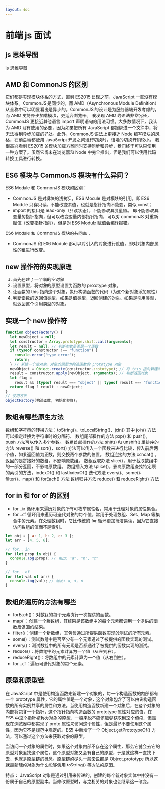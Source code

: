 ```yaml
---
layout: doc
---
```


# 前端 js 面试

## js 思维导图

[js 思维导图](https://p9-juejin.byteimg.com/tos-cn-i-k3u1fbpfcp/831963d7ed524c3796b1889037da72f9~tplv-k3u1fbpfcp-jj-mark:3024:0:0:0:q75.awebp#?w=1260&h=4032&s=669131&e=jpg&b=313131)

## AMD 和 CommonJS 的区别

它们都是实现模块体系的方式，直到 ES2015 出现之前，JavaScript 一直没有模块体系。CommonJS 是同步的，而 AMD（Asynchronous Module Definition） 从全称中可以明显看出是异步的。CommonJS 的设计是为服务器端开发考虑的，而 AMD 支持异步加载模块，更适合浏览器。
我发现 AMD 的语法非常冗长，CommonJS 更接近其他语言 import 声明语句的用法习惯。大多数情况下，我认为 AMD 没有使用的必要，因为如果把所有 JavaScript 都捆绑进一个文件中，将无法得到异步加载的好处。此外，CommonJS 语法上更接近 Node 编写模块的风格，在前后端都使用 JavaScript 开发之间进行切换时，语境的切换开销较小。
我很高兴看到 ES2015 的模块加载方案同时支持同步和异步，我们终于可以只使用一种方案了。虽然它尚未在浏览器和 Node 中完全推出，但是我们可以使用代码转换工具进行转换。

## ES6 模块与 CommonJS 模块有什么异同？

ES6 Module 和 CommonJS 模块的区别：

- CommonJS 是对模块的浅拷⻉，ES6 Module 是对模块的引⽤，即 ES6 Module 只存只读，不能改变其值，也就是指针指向不能变，类似 const；
- import 的接⼝是 read-only（只读状态），不能修改其变量值。 即不能修改其变量的指针指向，但可以改变变量内部指针指向，可以对 commonJS 对重新赋值（改变指针指向），但是对 ES6 Module 赋值会编译报错。

ES6 Module 和 CommonJS 模块的共同点：

- CommonJS 和 ES6 Module 都可以对引⼊的对象进⾏赋值，即对对象内部属性的值进⾏改变。

## new 操作符的实现原理

1. 首先创建了一个新的空对象
2. 设置原型，将对象的原型设置为函数的 prototype 对象。
3. 让函数的 this 指向这个对象，执行构造函数的代码（为这个新对象添加属性）
4. 判断函数的返回值类型，如果是值类型，返回创建的对象。如果是引用类型，就返回这个引用类型的对象。

## 实现一个 new 操作符

```js
function objectFactory() {
  let newObject = null;
  let constructor = Array.prototype.shift.call(arguments);
  let result = null; // 判断参数是否是一个函数
  if (typeof constructor !== "function") {
    console.error("type error");
    return;
  } // 新建一个空对象，对象的原型为构造函数的 prototype 对象
  newObject = Object.create(constructor.prototype); // 将 this 指向新建对象，并执行函数
  result = constructor.apply(newObject, arguments); // 判断返回对象
  let flag =
    result && (typeof result === "object" || typeof result === "function"); // 判断返回结果
  return flag ? result : newObject;
}
// 使用方法
objectFactory(构造函数, 初始化参数);
```

## 数组有哪些原生方法

数组和字符串的转换方法：toString()、toLocalString()、join() 其中 join() 方法可以指定转换为字符串时的分隔符。
数组尾部操作的方法 pop() 和 push()，push 方法可以传入多个参数。
数组首部操作的方法 shift() 和 unshift() 重排序的方法 reverse() 和 sort()，sort() 方法可以传入一个函数来进行比较，传入前后两个值，如果返回值为正数，则交换两个参数的位置。
数组连接的方法 concat() ，返回的是拼接好的数组，不影响原数组。
数组截取办法 slice()，用于截取数组中的一部分返回，不影响原数组。
数组插入方法 splice()，影响原数组查找特定项的索引的方法，indexOf() 和 lastIndexOf() 迭代方法 every()、some()、filter()、map() 和 forEach() 方法
数组归并方法 reduce() 和 reduceRight() 方法

## for in 和 for of 的区别

- for...in 循环用来遍历对象的所有可枚举属性名，常用于处理对象的属性集合。
- for...of 循环用来遍历可迭代对象的每个值，常用于处理数组、Set、Map 等集合中的元素。在处理数组时，它比传统的 for 循环更加简洁易读，因为它直接访问数组的值而不是索引。

```js
let obj = { a: 1, b: 2, c: 3 };
let arr = [4, 5, 6];

// for...in
for (let prop in obj) {
  console.log(prop); // 输出: "a", "b", "c"
}

// for...of
for (let val of arr) {
  console.log(val); // 输出: 4, 5, 6
}
```

## 数组的遍历的方法有哪些

- forEach()：对数组的每个元素执行一次提供的函数。
- map()：创建一个新数组，其结果是该数组中的每个元素都调用一个提供的函数后返回的结果。
- filter()：创建一个新数组，其包含通过所提供函数实现的测试的所有元素。
- some()：测试数组中是否至少有一个元素通过了被提供的函数实现的测试。
- every()：测试数组中的所有元素是否都通过了被提供的函数实现的测试。
- reduce()：将数组中的元素计算为一个值（从左到右）。
- reduceRight()：将数组中的元素计算为一个值（从右到左）。
- for...of：遍历可迭代对象的每个元素。

## 原型和原型链

在 JavaScript 中是使用构造函数来新建一个对象的，每一个构造函数的内部都有一个 prototype 属性，它的属性值是一个对象，这个对象包含了可以由该构造函数的所有实例共享的属性和方法。当使用构造函数新建一个对象后，在这个对象的内部将包含一个指针，这个指针指向构造函数的 prototype 属性对应的值，在 ES5 中这个指针被称为对象的原型。一般来说不应该能够获取到这个值的，但是现在浏览器中都实现了 proto 属性来访问这个属性，但是最好不要使用这个属性，因为它不是规范中规定的。ES5 中新增了一个 Object.getPrototypeOf() 方法，可以通过这个方法来获取对象的原型。

当访问一个对象的属性时，如果这个对象内部不存在这个属性，那么它就会去它的原型对象里找这个属性，这个原型对象又会有自己的原型，于是就这样一直找下去，也就是原型链的概念。原型链的尽头一般来说都是 Object.prototype 所以这就是新建的对象为什么能够使用 toString() 等方法的原因。

特点： JavaScript 对象是通过引用来传递的，创建的每个新对象实体中并没有一份属于自己的原型副本。当修改原型时，与之相关的对象也会继承这一改变。
